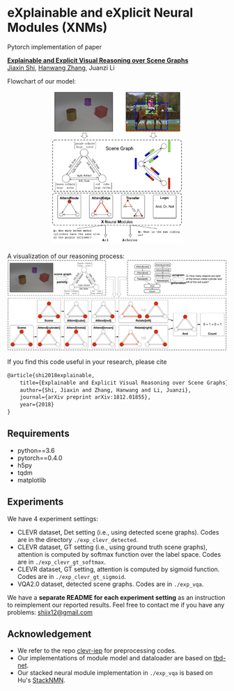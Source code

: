 # eXplainable and eXplicit Neural Modules (XNMs)

Pytorch implementation of paper 

**[Explainable and Explicit Visual Reasoning over Scene Graphs](https://arxiv.org/abs/1812.01855)**
<br>
[Jiaxin Shi](https://shijx12.github.io), [Hanwang Zhang](http://www.ntu.edu.sg/home/hanwangzhang/#aboutme), Juanzi Li

Flowchart of our model:

<div align="center">
    <img src="images/flowchart.png" width="60%">
</div>

<br>
A visualization of our reasoning process:

<div align="center">
    <img src="images/example.png">
</div>


If you find this code useful in your research, please cite
``` tex
@article{shi2018explainable,
    title={Explainable and Explicit Visual Reasoning over Scene Graphs},
    author={Shi, Jiaxin and Zhang, Hanwang and Li, Juanzi},
    journal={arXiv preprint arXiv:1812.01855},
    year={2018}
}
```



## Requirements
- python==3.6
- pytorch==0.4.0
- h5py 
- tqdm
- matplotlib


## Experiments
We have 4 experiment settings:
- CLEVR dataset, Det setting (i.e., using detected scene graphs). Codes are in the directory `./exp_clevr_detected`.
- CLEVR dataset, GT setting (i.e., using ground truth scene graphs), attention is computed by softmax function over the label space. Codes are in `./exp_clevr_gt_softmax`.
- CLEVR dataset, GT setting, attention is computed by sigmoid function. Codes are in `./exp_clevr_gt_sigmoid`.
- VQA2.0 dataset, detected scene graphs. Codes are in `./exp_vqa`.

We have a **separate README for each experiment setting** as an instruction to reimplement our reported results.
Feel free to contact me if you have any problems: shijx12@gmail.com

## Acknowledgement
- We refer to the repo [clevr-iep](https://github.com/facebookresearch/clevr-iep) for preprocessing codes.
- Our implementations of module model and dataloader are based on [tbd-net](https://github.com/davidmascharka/tbd-nets).
- Our stacked neural module implementation in `./exp_vqa` is based on Hu's [StackNMN](https://github.com/ronghanghu/snmn).

